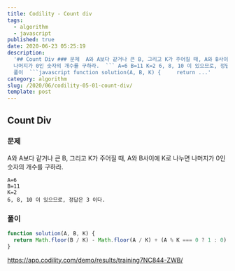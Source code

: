 ```yaml
---
title: Codility - Count div
tags:
  - algorithm
  - javascript
published: true
date: 2020-06-23 05:25:19
description:
  '## Count Div ### 문제  A와 A보다 같거나 큰 B, 그리고 K가 주어질 때, A와 B사이에 K로 나누면
  나머지가 0인 숫자의 개수를 구하라.  ``` A=6 B=11 K=2 6, 8, 10 이 있으므로, 정답은 3 이다. ```  ###
  풀이  ```javascript function solution(A, B, K) {     return ...'
category: algorithm
slug: /2020/06/codility-05-01-count-div/
template: post
---
```


## Count Div

### 문제

A와 A보다 같거나 큰 B, 그리고 K가 주어질 때, A와 B사이에 K로 나누면 나머지가 0인 숫자의 개수를 구하라.

```
A=6
B=11
K=2
6, 8, 10 이 있으므로, 정답은 3 이다.
```

### 풀이

```javascript
function solution(A, B, K) {
  return Math.floor(B / K) - Math.floor(A / K) + (A % K === 0 ? 1 : 0)
}
```

https://app.codility.com/demo/results/training7NC844-ZWB/
